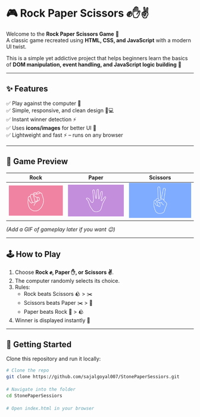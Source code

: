 # 🎮 Rock Paper Scissors ✊✋✌️

Welcome to the **Rock Paper Scissors Game** 🎉  
A classic game recreated using **HTML, CSS, and JavaScript** with a modern UI twist.  

This is a simple yet addictive project that helps beginners learn the basics of **DOM manipulation, event handling, and JavaScript logic building** 🚀

---

## ✨ Features
✅ Play against the computer 🤖  
✅ Simple, responsive, and clean design 📱💻  
✅ Instant winner detection ⚡  
✅ Uses **icons/images** for better UI 🎨  
✅ Lightweight and fast ⚡ – runs on any browser  

---

## 📸 Game Preview

| Rock | Paper | Scissors |
|------|-------|----------|
| ![Rock](rock.png) | ![Paper](paper.png) | ![Scissors](scissors.png) |

*(Add a GIF of gameplay later if you want 😉)*  

---

## 🕹️ How to Play
1. Choose **Rock ✊, Paper ✋, or Scissors ✌️**.  
2. The computer randomly selects its choice.  
3. Rules:  
   - Rock beats Scissors 🪨 > ✂️  
   - Scissors beats Paper ✂️ > 📄  
   - Paper beats Rock 📄 > 🪨  
4. Winner is displayed instantly 🎯  

---

## 🚀 Getting Started

Clone this repository and run it locally:

```bash
# Clone the repo
git clone https://github.com/sajalgoyal007/StonePaperSessiors.git

# Navigate into the folder
cd StonePaperSessiors

# Open index.html in your browser
